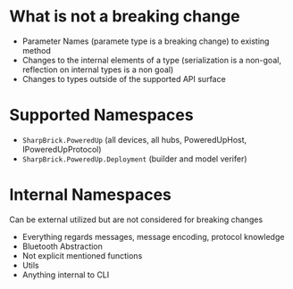 # What is not a breaking change

- Parameter Names (paramete type is a breaking change) to existing method
- Changes to the internal elements of a type (serialization is a non-goal, reflection on internal types is a non goal)
- Changes to types outside of the supported API surface

# Supported Namespaces

- `SharpBrick.PoweredUp` (all devices, all hubs, PoweredUpHost, IPoweredUpProtocol)
- `SharpBrick.PoweredUp.Deployment` (builder and model verifer)

# Internal Namespaces

Can be external utilized but are not considered for breaking changes

- Everything regards messages, message encoding, protocol knowledge
- Bluetooth Abstraction
- Not explicit mentioned functions
- Utils
- Anything internal to CLI